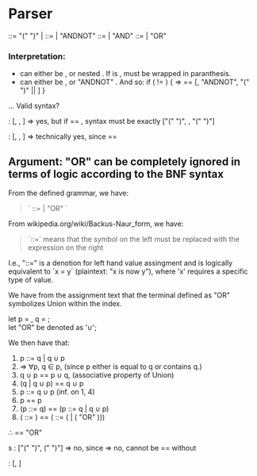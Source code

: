 # Parser

<term>    ::=  "(" <query> ")"  |  <word>
<query>   ::=  <andterm>  |  <andterm> "ANDNOT" <query>
<andterm> ::=  <orterm>  |  <orterm> "AND" <andterm>
<orterm>  ::=  <term>  |  <term> "OR" <orterm>


### Interpretation:
* <term> can either be <word>, or nested <query>. If <term> is <query>, <query> must be wrapped in paranthesis.
* <query> can either be <andterm>, or <andterm> "ANDNOT" <query>. And so: 
  if (<query> != <andterm>) {
    => <query> == [<andterm>, "ANDNOT", "(" <query> ")" || <word> ]
  }

...
Valid syntax?

: [<term>, <orterm>, <term>]
=> yes, but if <term> == <query>, syntax must be exactly ["(" <query> ")", <orterm>, "(" <query> ")"]


: [<term>, <term>, <term>]
=> technically yes, since <orterm> == <term>


## Argument: "OR" can be completely ignored in terms of logic according to the BNF syntax

From the defined grammar, we have:  
>  ´<orterm> ::= <term> | <term> "OR" <orterm>´  

From wikipedia.org/wiki/Backus-Naur_form, we have:  
>  ´::=´ means that the symbol on the left must be replaced with the expression on the right  

I.e., "::=" is a denotion for left hand value assingment
and is logically equivalent to ´x = y´ (plaintext: "x is now y"), where 'x' requires a specific type of value.  

We have from the assignment text that the terminal defined as "OR" symbolizes Union within the index.

let p = <orterm>, q = <term>;  
let "OR" be denoted as '∪';

We then have that:
1. p ::= q | q ∪ p
2. => ∀p, q ∈ p,          (since p either is equal to q or contains q.)
3. q ∪ p == p ∪ q,        (associative property of Union)
4. (q | q ∪ p) == q ∪ p
5. p ::= q ∪ p            (inf. on 1, 4)
6. p == p
7. (p ::= q) == (p ::= q | q ∪ p)
8. (<orterm> ::= <term>)
  == (<orterm> ::= (<term> | (<term> "OR" <orterm>)))

∴ <term> <term> == <term> "OR" <term>



s
: ["(" <query> ")", (" <query> ")"]
=> no, since <query> 
=> no, <query> cannot be == <query> without <andterm>


: [<andterm>, ]

